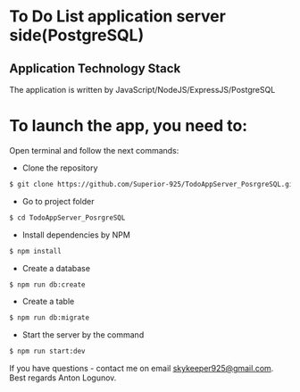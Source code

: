 # To Do List application server side(PostgreSQL)

## Application Technology Stack

The application is written by JavaScript/NodeJS/ExpressJS/PostgreSQL

# To launch the app, you need to:

Open terminal and follow the next commands:
 
 - Clone the repository

  ```sh
$ git clone https://github.com/Superior-925/TodoAppServer_PosrgreSQL.git
 ```

- Go to project folder

```sh
$ cd TodoAppServer_PosrgreSQL
 ```

- Install dependencies by NPM

 ```sh
$ npm install
```

 - Create a database

```sh
$ npm run db:create
 ```

- Create a table

```sh
$ npm run db:migrate
 ```

 - Start the server by the command

 ```sh
$ npm run start:dev
```

If you have questions - contact me on email skykeeper925@gmail.com.
Best regards Anton Logunov.